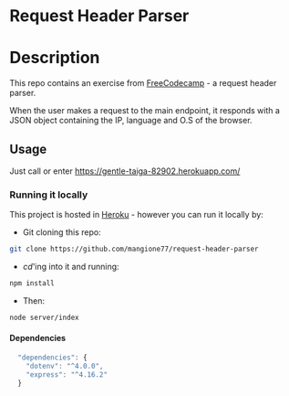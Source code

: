 Request Header Parser
======================

# Description

This repo contains an exercise from [FreeCodecamp](https://www.freecodecamp.org/challenges/request-header-parser-microservice) - a request header parser.  

When the user makes a request to the main endpoint, it responds with a JSON object containing the IP, language and O.S of the browser.

## Usage

Just call or enter https://gentle-taiga-82902.herokuapp.com/

### Running it locally

This project is hosted in [Heroku](https://gentle-taiga-82902.herokuapp.com/e) - however you can run it locally by:

- Git cloning this repo:
```bash
git clone https://github.com/mangione77/request-header-parser
```

- _cd_'ing into it and running:
```bash
npm install
```

- Then:
```bash
node server/index
```

#### Dependencies

```js
  "dependencies": {
    "dotenv": "^4.0.0",
    "express": "^4.16.2"
  }
```


